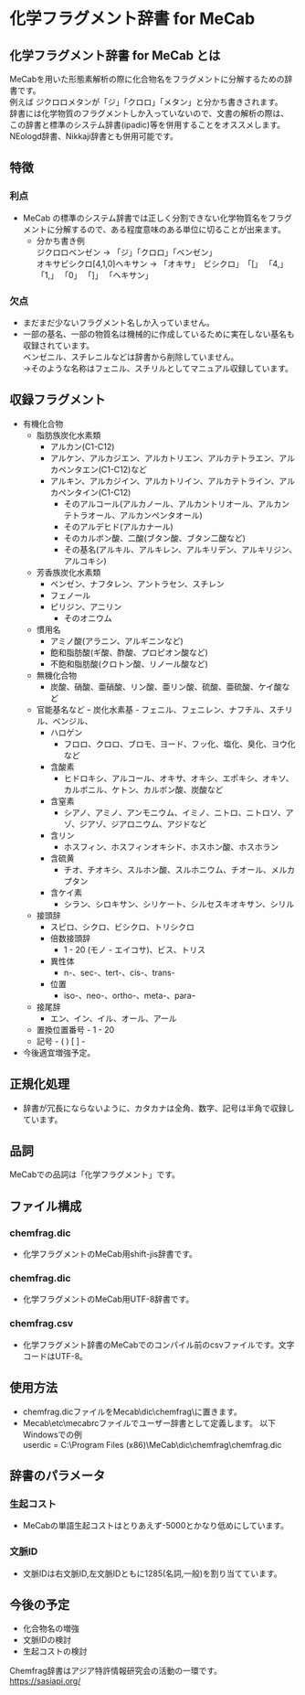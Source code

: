 # 化学フラグメント辞書 for MeCab

## 化学フラグメント辞書 for MeCab とは
MeCabを用いた形態素解析の際に化合物名をフラグメントに分解するための辞書です。  
例えば
ジクロロメタンが「ジ」「クロロ」「メタン」と分かち書きされます。  
辞書には化学物質のフラグメントしか入っていないので、文書の解析の際は、  
この辞書と標準のシステム辞書(ipadic)等を併用することをオススメします。  
NEologd辞書、Nikkaji辞書とも併用可能です。

## 特徴
### 利点
- MeCab の標準のシステム辞書では正しく分割できない化学物質名をフラグメントに分解するので、ある程度意味のある単位に切ることが出来ます。  
    - 分かち書き例  
ジクロロベンゼン → 「ジ」「クロロ」「ベンゼン」  
オキサビシクロ[4,1,0]ヘキサン → 「オキサ」　ビシクロ」　「[」 「4,」 「1,」 「0」 「]」 「ヘキサン」
### 欠点
- まだまだ少ないフラグメント名しか入っていません。
- 一部の基名、一部の物質名は機械的に作成しているために実在しない基名も収録されています。  
ベンゼニル、スチレニルなどは辞書から削除していません。  
→そのような名称はフェニル、スチリルとしてマニュアル収録しています。
## 収録フラグメント 
- 有機化合物
	- 脂肪族炭化水素類
		- アルカン(C1-C12)
		- アルケン、アルカジエン、アルカトリエン、アルカテトラエン、アルカペンタエン(C1-C12)など
		- アルキン、アルカジイン、アルカトリイン、アルカテトライン、アルカペンタイン(C1-C12)
			- そのアルコール(アルカノール、アルカントリオール、アルカンテトラオール、アルカンペンタオール)
			- そのアルデヒド(アルカナール)
			- そのカルボン酸、二酸(ブタン酸、ブタン二酸など)
			- その基名(アルキル、アルキレン、アルキリデン、アルキリジン、アルコキシ)
	- 芳香族炭化水素類
		- ベンゼン、ナフタレン、アントラセン、スチレン
		- フェノール
		- ピリジン、アニリン
			- そのオニウム
	- 慣用名
		- アミノ酸(アラニン、アルギニンなど)
		- 飽和脂肪酸(ギ酸、酢酸、プロピオン酸など)
		- 不飽和脂肪酸(クロトン酸、リノール酸など)
	- 無機化合物
		- 炭酸、硝酸、亜硝酸、リン酸、亜リン酸、硫酸、亜硫酸、ケイ酸など
	- 官能基名など
		ｰ 炭化水素基
			- フェニル、フェニレン、ナフチル、スチリル、ベンジル、
		- ハロゲン
			- フロロ、クロロ、ブロモ、ヨード、フッ化、塩化、臭化、ヨウ化など
		- 含酸素
			- ヒドロキシ、アルコール、オキサ、オキシ、エポキシ、オキソ、カルボニル、ケトン、カルボン酸、炭酸など
		- 含窒素
			- シアノ、アミノ、アンモニウム、イミノ、ニトロ、ニトロソ、アゾ、ジアゾ、ジアロニウム、アジドなど
		- 含リン
			- ホスフィン、ホスフィンオキシド、ホスホン酸、ホスホラン
		- 含硫黄
			- チオ、チオキシ、スルホン酸、スルホニウム、チオール、メルカプタン
		- 含ケイ素
			- シラン、シロキサン、シリケート、シルセスキオキサン、シリル
	- 接頭辞
        - スピロ、シクロ、ビシクロ、トリシクロ
		- 倍数接頭辞
            - 1 - 20 (モノ - エイコサ)、ビス、トリス
		- 異性体
			- n-、sec-、tert-、cis-、trans-
		- 位置
			- iso-、neo-、ortho-、meta-、paraｰ
	- 接尾辞
		- エン、イン、イル、オール、アール
	- 置換位置番号
            - 1 - 20
	- 記号
            - ( ) [ ] -   
- 今後適宜増強予定。

## 正規化処理
- 辞書が冗長にならないように、カタカナは全角、数字、記号は半角で収録しています。
## 品詞
MeCabでの品詞は「化学フラグメント」です。

## ファイル構成
### chemfrag.dic
- 化学フラグメントのMeCab用shift-jis辞書です。
### chemfrag.dic
- 化学フラグメントのMeCab用UTF-8辞書です。
### chemfrag.csv
- 化学フラグメント辞書のMeCabでのコンパイル前のcsvファイルです。文字コードはUTF-8。

## 使用方法
- chemfrag.dicファイルをMecab\dic\chemfrag\に置きます。
- Mecab\etc\mecabrcファイルでユーザー辞書として定義します。 
以下Windowsでの例   
userdic = C:\Program Files (x86)\MeCab\dic\chemfrag\chemfrag.dic

## 辞書のパラメータ
### 生起コスト
- MeCabの単語生起コストはとりあえず-5000とかなり低めにしています。
### 文脈ID
- 文脈IDは右文脈ID,左文脈IDともに1285(名詞,一般)を割り当てています。

## 今後の予定
- 化合物名の増強
- 文脈IDの検討
- 生起コストの検討

Chemfrag辞書はアジア特許情報研究会の活動の一環です。  
https://sasiapi.org/
